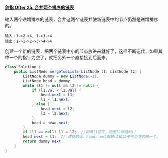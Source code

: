 

#### [剑指 Offer 25. 合并两个排序的链表](https://leetcode-cn.com/problems/he-bing-liang-ge-pai-xu-de-lian-biao-lcof/)

输入两个递增排序的链表，合并这两个链表并使新链表中的节点仍然是递增排序的。

```
输入：1->2->4, 1->3->4
输出：1->1->2->3->4->4
```



创建一个新的链表，把两个链表中小的节点放进来就好了，这样不断迭代，如果其中一个的指针为空了，就把另外一个直接接到后面来。

```java
class Solution {
    public ListNode mergeTwoLists(ListNode l1, ListNode l2) {
        ListNode dummy = new ListNode(-1);
        ListNode head = dummy;
        while (l1 != null && l2 != null) {
            if (l1.val < l2.val) {
                head.next = l1;
                l1 = l1.next;
            } else {
                head.next = l2;
                l2 = l2.next;
            }
            head = head.next;
        }
        if (l1 == null) l1 = l2;  //如果l1空了，则把l2赋值给l1
        head.next = l1;  // 这样的话，head.next就是l1和l2中不为空的那一个。
        return dummy.next;
    }
}
```



